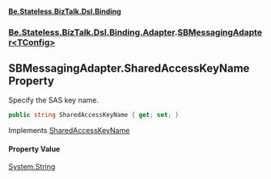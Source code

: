 #### [Be.Stateless.BizTalk.Dsl.Binding](README.md 'README')
### [Be.Stateless.BizTalk.Dsl.Binding.Adapter](Be.Stateless.BizTalk.Dsl.Binding.Adapter.md 'Be.Stateless.BizTalk.Dsl.Binding.Adapter').[SBMessagingAdapter&lt;TConfig&gt;](SBMessagingAdapter_TConfig_.md 'Be.Stateless.BizTalk.Dsl.Binding.Adapter.SBMessagingAdapter<TConfig>')

## SBMessagingAdapter<TConfig>.SharedAccessKeyName Property

Specify the SAS key name.

```csharp
public string SharedAccessKeyName { get; set; }
```

Implements [SharedAccessKeyName](https://docs.microsoft.com/en-us/dotnet/api/Microsoft.BizTalk.Adapter.Wcf.Config.IAdapterConfigSasCredentials.SharedAccessKeyName 'Microsoft.BizTalk.Adapter.Wcf.Config.IAdapterConfigSasCredentials.SharedAccessKeyName')

#### Property Value
[System.String](https://docs.microsoft.com/en-us/dotnet/api/System.String 'System.String')